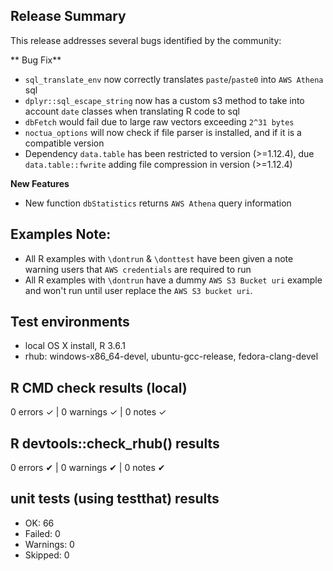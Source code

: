 ## Release Summary
This release addresses several bugs identified by the community:

** Bug Fix**
* `sql_translate_env` now correctly translates `paste`/`paste0` into `AWS Athena` sql
* `dplyr::sql_escape_string` now has a custom s3 method to take into account `date` classes when translating R code to sql
* `dbFetch` would fail due to large raw vectors exceeding `2^31 bytes`
* `noctua_options` will now check if file parser is installed, and if it is a compatible version
* Dependency `data.table` has been restricted to version (>=1.12.4), due `data.table::fwrite` adding file compression in version (>=1.12.4)

**New Features**
* New function `dbStatistics` returns `AWS Athena` query information 

## Examples Note:
* All R examples with `\dontrun` & `\donttest` have been given a note warning users that `AWS credentials` are required to run
* All R examples with `\dontrun` have a dummy `AWS S3 Bucket uri` example and won't run until user replace the `AWS S3 bucket uri`.

## Test environments
* local OS X install, R 3.6.1
* rhub: windows-x86_64-devel, ubuntu-gcc-release, fedora-clang-devel

## R CMD check results (local)
0 errors ✓ | 0 warnings ✓ | 0 notes ✓

## R devtools::check_rhub() results
0 errors ✔ | 0 warnings ✔ | 0 notes ✔

## unit tests (using testthat) results
* OK:       66
* Failed:   0
* Warnings: 0
* Skipped:  0